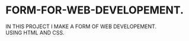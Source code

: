 # FORM-FOR-WEB-DEVELOPEMENT.
IN THIS PROJECT I MAKE A FORM OF WEB DEVELOPEMENT.<BR>
USING HTML AND CSS.
